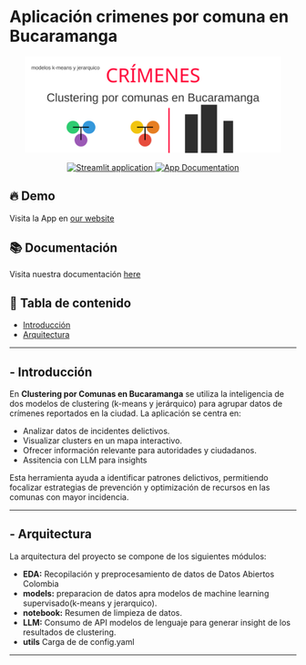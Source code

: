 # Aplicación crimenes por comuna en Bucaramanga

<p align="center">
  <a href="" target="_blank">
    <img src="assets/banner.svg" alt="App Streamlit Clustering por Comunas de Bucaramanga" width="450px">
  </a>
</p>

<p align="center">
  <a href="https://appclustercrimes-hps7f8ushwdyf2bvx9b6k8.streamlit.app/" target="_blank">
    <img src="https://static.streamlit.io/badges/streamlit_badge_black_white.svg" alt="Streamlit application">
  </a>
  <a href="https://google.com" target="_blank">
    <img src="https://img.shields.io/badge/Documentation-📘-blueviolet" alt="App Documentation">
  </a>
</p>

## 🔥 Demo

Visita la App en [our website](https://appclustercrimes-hps7f8ushwdyf2bvx9b6k8.streamlit.app/)

## 📚 Documentación

Visita nuestra documentación [here](https://google.com)


## 📑 Tabla de contenido

- [Introducción](#-introduccion)
- [Arquitectura](#-arquitectura)

---

## - Introducción

En **Clustering por Comunas en Bucaramanga** se utiliza la inteligencia de dos modelos de clustering (k-means y jerárquico) para agrupar datos de crímenes reportados en la ciudad. La aplicación se centra en:
- Analizar datos de incidentes delictivos.
- Visualizar clusters en un mapa interactivo.
- Ofrecer información relevante para autoridades y ciudadanos.
- Assitencia con LLM para insights

Esta herramienta ayuda a identificar patrones delictivos, permitiendo focalizar estrategias de prevención y optimización de recursos en las comunas con mayor incidencia.

---

## - Arquitectura

La arquitectura del proyecto se compone de los siguientes módulos:

- **EDA:** Recopilación y preprocesamiento de datos de Datos Abiertos Colombia
- **models:** preparacion de datos apra modelos de machine learning supervisado(k-means y jerarquico).
- **notebook:** Resumen de limpieza de datos.
- **LLM:** Consumo de API modelos de lenguaje para generar insight de los resultados de clustering.
- **utils** Carga de de config.yaml
---